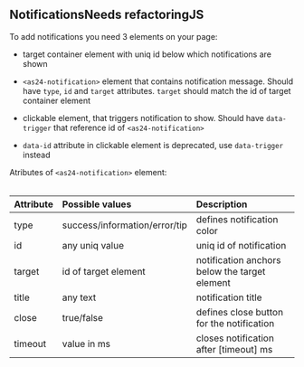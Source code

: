<h2>Notifications<span class="status refactor">Needs refactoring</span><span class="status js">JS</span></h2>

To add notifications you need 3 elements on your page:
* target container element with uniq id below which notifications are shown  

* `<as24-notification>` element that contains notification message. Should have `type`, `id` and `target` attributes. `target` should match the id of target container element  

* clickable element, that triggers notification to show. Should have `data-trigger` that reference id of `<as24-notification>`

* `data-id` attribute in clickable element is deprecated, use `data-trigger` instead

Atributes of `<as24-notification>` element:  
<br>

<table class="docs-table">
   <thead>
      <tr>
         <th style="text-align:left">Attribute</th>
         <th style="text-align:left">Possible values</th>
         <th style="text-align:left">Description</th>
      </tr>
   </thead>
   <tbody>
      <tr>
         <td style="text-align:left">type</td>
         <td style="text-align:left">success/information/error/tip</td>
         <td style="text-align:left">defines notification color</td>
      </tr>
      <tr>
         <td style="text-align:left">id</td>
         <td style="text-align:left">any uniq value</td>
         <td style="text-align:left">uniq id of notification</td>
      </tr>
      <tr>
         <td style="text-align:left">target</td>
         <td style="text-align:left">id of target element</td>
         <td style="text-align:left">notification anchors below the target element</td>
      </tr>
      <tr>
         <td style="text-align:left">title</td>
         <td style="text-align:left">any text</td>
         <td style="text-align:left">notification title</td>
      </tr>
      <tr>
         <td style="text-align:left">close</td>
         <td style="text-align:left">true/false</td>
         <td style="text-align:left">defines close button for the notification</td>
      </tr>
      <tr>
         <td style="text-align:left">timeout</td>
         <td style="text-align:left">value in ms</td>
         <td style="text-align:left">closes notification after [timeout] ms</td>
      </tr>
   </tbody>
</table>
